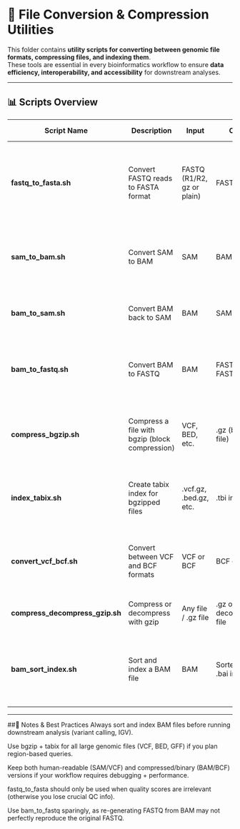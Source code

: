 # 📂 File Conversion & Compression Utilities

This folder contains **utility scripts for converting between genomic file formats, compressing files, and indexing them**.  
These tools are essential in every bioinformatics workflow to ensure **data efficiency, interoperability, and accessibility** for downstream analyses.

---

## 📊 Scripts Overview

| Script Name                      | Description                                           | Input                        | Output                         | When to Use / Why                                                                 | Example Usage |
|----------------------------------|-------------------------------------------------------|------------------------------|--------------------------------|-----------------------------------------------------------------------------------|---------------|
| **fastq_to_fasta.sh**            | Convert FASTQ reads to FASTA format                   | FASTQ (R1/R2, gz or plain)   | FASTA                          | When you only need sequences without quality scores (e.g., BLAST, motif search)   | `./fastq_to_fasta.sh sample.fastq.gz sample.fasta` |
| **sam_to_bam.sh**                | Convert SAM to BAM                                    | SAM                          | BAM                            | To reduce size and speed up processing; BAM is compressed and binary               | `./sam_to_bam.sh input.sam output.bam` |
| **bam_to_sam.sh**                | Convert BAM back to SAM                               | BAM                          | SAM                            | When human-readable format is required                                             | `./bam_to_sam.sh input.bam output.sam` |
| **bam_to_fastq.sh**              | Convert BAM to FASTQ                                  | BAM                          | FASTQ R1, FASTQ R2             | To recover FASTQ reads from aligned BAM (e.g., re-alignment, QC)                  | `./bam_to_fastq.sh aln.bam R1.fastq R2.fastq` |
| **compress_bgzip.sh**            | Compress a file with bgzip (block compression)        | VCF, BED, etc.               | .gz (bgzipped file)            | Needed for large genomic files that require random access                         | `./compress_bgzip.sh variants.vcf variants.vcf.gz` |
| **index_tabix.sh**               | Create tabix index for bgzipped files                 | .vcf.gz, .bed.gz, etc.       | .tbi index                     | Enables fast region queries (`bcftools view -r chr1:1000-2000`)                   | `./index_tabix.sh variants.vcf.gz` |
| **convert_vcf_bcf.sh**           | Convert between VCF and BCF formats                   | VCF or BCF                   | BCF or VCF                     | BCF is faster/lighter for large datasets; VCF is human-readable                   | `./convert_vcf_bcf.sh input.vcf output.bcf` |
| **compress_decompress_gzip.sh**  | Compress or decompress with gzip                      | Any file / .gz file          | .gz or decompressed file       | General-purpose compression or extraction                                         | `./compress_decompress_gzip.sh compress file.txt` |
| **bam_sort_index.sh**            | Sort and index a BAM file                             | BAM                          | Sorted BAM + .bai index        | Essential before variant calling, IGV visualization, or downstream processing     | `./bam_sort_index.sh input.bam sorted.bam` |

---


##📝 Notes & Best Practices
Always sort and index BAM files before running downstream analysis (variant calling, IGV).

Use bgzip + tabix for all large genomic files (VCF, BED, GFF) if you plan region-based queries.

Keep both human-readable (SAM/VCF) and compressed/binary (BAM/BCF) versions if your workflow requires debugging + performance.

fastq_to_fasta should only be used when quality scores are irrelevant (otherwise you lose crucial QC info).

Use bam_to_fastq sparingly, as re-generating FASTQ from BAM may not perfectly reproduce the original FASTQ.

